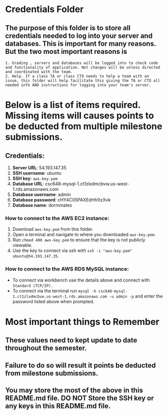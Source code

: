 # Credentials Folder

## The purpose of this folder is to store all credentials needed to log into your server and databases. This is important for many reasons. But the two most important reasons is
    1. Grading , servers and databases will be logged into to check code and functionality of application. Not changes will be unless directed and coordinated with the team.
    2. Help. If a class TA or class CTO needs to help a team with an issue, this folder will help facilitate this giving the TA or CTO all needed info AND instructions for logging into your team's server. 


# Below is a list of items required. Missing items will causes points to be deducted from multiple milestone submissions.

## Credentials:

1. **Server URL**: 54.193.147.35
2. **SSH username**: ubuntu
3. **SSH key**: `aws-key.pem`
4. **Database URL**: csc648-mysql-1.ct1zlxdmcbvw.us-west-1.rds.amazonaws.com
5. **Database username**: admin
6. **Database password**: cHY4C05PAXEdHh1tzXvk
7. **Database name**: dormmates


### How to connect to the AWS EC2 instance:
1. Download `aws-key.pem` from this folder.
2. Open a terminal and navigate to where you downloaded `aws-key.pem`.
3. Run `chmod 400 aws-key.pem` to ensure that the key is not publicly viewable.
4. Use the key to connect via ssh with `ssh -i "aws-key.pem" ubuntu@54.193.147.35`.

### How to connect to the AWS RDS MySQL instance:
* To connect via workbench use the details above and connect with `Standard (TCP/IP)`.
* To connect via the terminal run `mysql -h
  csc648-mysql-1.ct1zlxdmcbvw.us-west-1.rds.amazonaws.com -u admin -p` and enter
  the password listed above when prompted.

# Most important things to Remember
## These values need to kept update to date throughout the semester. <br>
## <strong>Failure to do so will result it points be deducted from milestone submissions.</strong><br>
## You may store the most of the above in this README.md file. DO NOT Store the SSH key or any keys in this README.md file.
